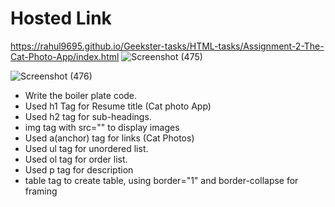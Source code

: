 # Hosted Link
https://rahul9695.github.io/Geekster-tasks/HTML-tasks/Assignment-2-The-Cat-Photo-App/index.html
![Screenshot (475)](https://github.com/rahul9695/Geekster-tasks/assets/120627949/df95f4b0-4a0c-4667-bd8a-5f63bc3bcaa4)

![Screenshot (476)](https://github.com/rahul9695/Geekster-tasks/assets/120627949/6133c59f-3569-4fc5-8171-d9f9e38d3eb3)

* Write the boiler plate code.
* Used h1 Tag for Resume title (Cat photo App)
* Used h2 tag for sub-headings.
* img tag with src="" to display images
* Used a(anchor) tag for links (Cat Photos)
* Used ul tag for unordered list.
* Used ol tag for order list.
* Used p tag for description
* table tag to create table, using border="1" and border-collapse for framing
